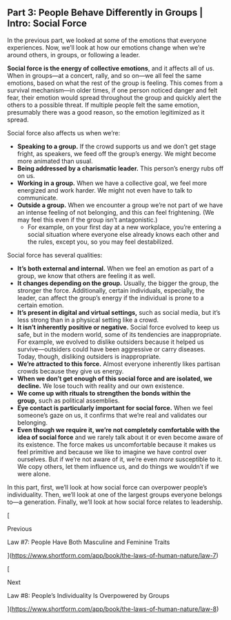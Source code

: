 ## Part 3: People Behave Differently in Groups | Intro: Social Force

In the previous part, we looked at some of the emotions that everyone experiences. Now, we’ll look at how our emotions change when we’re around others, in groups, or following a leader.

**Social force is the energy of collective emotions**, and it affects all of us. When in groups—at a concert, rally, and so on—we all feel the same emotions, based on what the rest of the group is feeling. This comes from a survival mechanism—in older times, if one person noticed danger and felt fear, their emotion would spread throughout the group and quickly alert the others to a possible threat. If multiple people felt the same emotion, presumably there was a good reason, so the emotion legitimized as it spread.

Social force also affects us when we’re:

- **Speaking to a group.** If the crowd supports us and we don’t get stage fright, as speakers, we feed off the group’s energy. We might become more animated than usual.
- **Being addressed by a charismatic leader.** This person’s energy rubs off on us.
- **Working in a group.** When we have a collective goal, we feel more energized and work harder. We might not even have to talk to communicate.
- **Outside a group.** When we encounter a group we’re not part of we have an intense feeling of not belonging, and this can feel frightening. (We may feel this even if the group isn’t antagonistic.)
    - For example, on your first day at a new workplace, you’re entering a social situation where everyone else already knows each other and the rules, except you, so you may feel destabilized.

Social force has several qualities:

- **It’s both external and internal.** When we feel an emotion as part of a group, we know that others are feeling it as well.
- **It changes depending on the group.** Usually, the bigger the group, the stronger the force. Additionally, certain individuals, especially, the leader, can affect the group’s energy if the individual is prone to a certain emotion.
- **It’s present in digital and virtual settings,** such as social media, but it’s less strong than in a physical setting like a crowd.
- **It isn’t inherently positive or negative.** Social force evolved to keep us safe, but in the modern world, some of its tendencies are inappropriate. For example, we evolved to dislike outsiders because it helped us survive—outsiders could have been aggressive or carry diseases. Today, though, disliking outsiders is inappropriate.
- **We’re attracted to this force.** Almost everyone inherently likes partisan crowds because they give us energy.
- **When we don’t get enough of this social force and are isolated, we decline.** We lose touch with reality and our own existence.
- **We come up with rituals to strengthen the bonds within the group,** such as political assemblies.
- **Eye contact is particularly important for social force.** When we feel someone’s gaze on us, it confirms that we’re real and validates our belonging.
- **Even though we require it, we’re not completely comfortable with the idea of social force** and we rarely talk about it or even become aware of its existence. The force makes us uncomfortable because it makes us feel primitive and because we like to imagine we have control over ourselves. But if we’re not aware of it, we’re even _more_ susceptible to it. We copy others, let them influence us, and do things we wouldn’t if we were alone.

In this part, first, we’ll look at how social force can overpower people’s individuality. Then, we’ll look at one of the largest groups everyone belongs to—a generation. Finally, we’ll look at how social force relates to leadership.

[

Previous

Law #7: People Have Both Masculine and Feminine Traits

](https://www.shortform.com/app/book/the-laws-of-human-nature/law-7)

[

Next

Law #8: People’s Individuality Is Overpowered by Groups

](https://www.shortform.com/app/book/the-laws-of-human-nature/law-8)